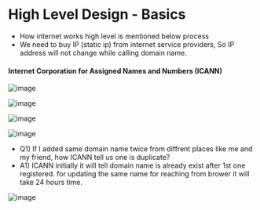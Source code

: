# High Level Design - Basics

* How internet works high level is mentioned below process
* We need to buy IP (static ip) from internet service providers, So IP address will not change while calling domain name. 
#### Internet Corporation for Assigned Names and Numbers (ICANN)

![image](https://github.com/user-attachments/assets/50124c06-caee-4162-a7ed-d034212623bb)

![image](https://github.com/user-attachments/assets/86880d4b-8b39-43a0-92f3-451fe197e265)

![image](https://github.com/user-attachments/assets/1bdac761-bb3d-485b-add3-5e432da29b11)


![image](https://github.com/user-attachments/assets/72fe83eb-8345-49d8-b035-122277590cf7)

* Q1) If I added same domain name twice from diffrent places like me and my friend, how ICANN tell us one is duplicate?
* A1) ICANN initially it will tell domain name is already exist after 1st one registered. for updating the same name for reaching from brower it will take 24 hours time.
  
![image](https://github.com/user-attachments/assets/5b77e508-9eb3-48c5-b396-1d73d5512bd3)
